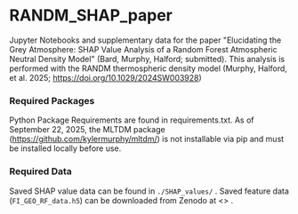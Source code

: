 # RANDM_SHAP_paper

Jupyter Notebooks and supplementary data for the paper "Elucidating the Grey Atmosphere: SHAP Value Analysis of a Random Forest Atmospheric Neutral Density Model" (Bard, Murphy, Halford; submitted). This analysis is performed with the RANDM thermospheric density model (Murphy, Halford, et al. 2025; https://doi.org/10.1029/2024SW003928)

### Required Packages
Python Package Requirements are found in requirements.txt. As of September 22, 2025, the MLTDM package (https://github.com/kylermurphy/mltdm/) is not installable via pip and must be installed locally before use.

### Required Data
Saved SHAP value data can be found in `./SHAP_values/` . Saved feature data (`FI_GEO_RF_data.h5`) can be downloaded from Zenodo at <> .
